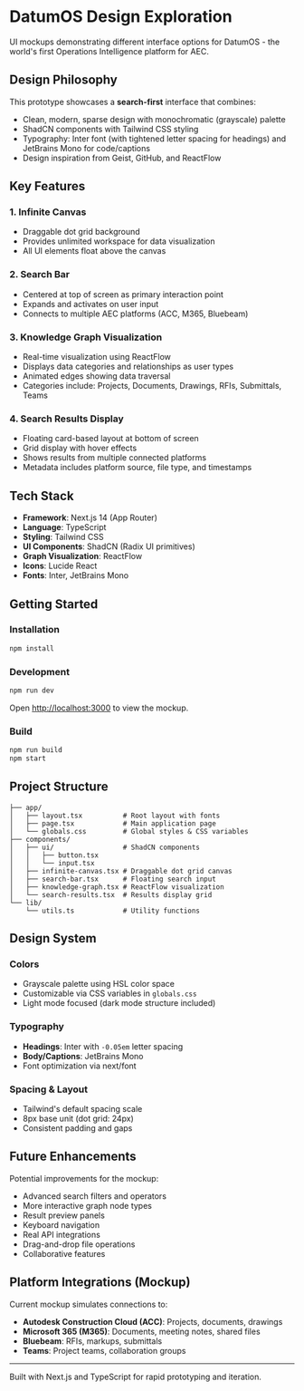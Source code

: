 # DatumOS Design Exploration

UI mockups demonstrating different interface options for DatumOS - the world's first Operations Intelligence platform for AEC.

## Design Philosophy

This prototype showcases a **search-first** interface that combines:
- Clean, modern, sparse design with monochromatic (grayscale) palette
- ShadCN components with Tailwind CSS styling
- Typography: Inter font (with tightened letter spacing for headings) and JetBrains Mono for code/captions
- Design inspiration from Geist, GitHub, and ReactFlow

## Key Features

### 1. Infinite Canvas
- Draggable dot grid background
- Provides unlimited workspace for data visualization
- All UI elements float above the canvas

### 2. Search Bar
- Centered at top of screen as primary interaction point
- Expands and activates on user input
- Connects to multiple AEC platforms (ACC, M365, Bluebeam)

### 3. Knowledge Graph Visualization
- Real-time visualization using ReactFlow
- Displays data categories and relationships as user types
- Animated edges showing data traversal
- Categories include: Projects, Documents, Drawings, RFIs, Submittals, Teams

### 4. Search Results Display
- Floating card-based layout at bottom of screen
- Grid display with hover effects
- Shows results from multiple connected platforms
- Metadata includes platform source, file type, and timestamps

## Tech Stack

- **Framework**: Next.js 14 (App Router)
- **Language**: TypeScript
- **Styling**: Tailwind CSS
- **UI Components**: ShadCN (Radix UI primitives)
- **Graph Visualization**: ReactFlow
- **Icons**: Lucide React
- **Fonts**: Inter, JetBrains Mono

## Getting Started

### Installation

```bash
npm install
```

### Development

```bash
npm run dev
```

Open [http://localhost:3000](http://localhost:3000) to view the mockup.

### Build

```bash
npm run build
npm start
```

## Project Structure

```
├── app/
│   ├── layout.tsx          # Root layout with fonts
│   ├── page.tsx            # Main application page
│   └── globals.css         # Global styles & CSS variables
├── components/
│   ├── ui/                 # ShadCN components
│   │   ├── button.tsx
│   │   └── input.tsx
│   ├── infinite-canvas.tsx # Draggable dot grid canvas
│   ├── search-bar.tsx      # Floating search input
│   ├── knowledge-graph.tsx # ReactFlow visualization
│   └── search-results.tsx  # Results display grid
└── lib/
    └── utils.ts            # Utility functions
```

## Design System

### Colors
- Grayscale palette using HSL color space
- Customizable via CSS variables in `globals.css`
- Light mode focused (dark mode structure included)

### Typography
- **Headings**: Inter with `-0.05em` letter spacing
- **Body/Captions**: JetBrains Mono
- Font optimization via next/font

### Spacing & Layout
- Tailwind's default spacing scale
- 8px base unit (dot grid: 24px)
- Consistent padding and gaps

## Future Enhancements

Potential improvements for the mockup:
- Advanced search filters and operators
- More interactive graph node types
- Result preview panels
- Keyboard navigation
- Real API integrations
- Drag-and-drop file operations
- Collaborative features

## Platform Integrations (Mockup)

Current mockup simulates connections to:
- **Autodesk Construction Cloud (ACC)**: Projects, documents, drawings
- **Microsoft 365 (M365)**: Documents, meeting notes, shared files
- **Bluebeam**: RFIs, markups, submittals
- **Teams**: Project teams, collaboration groups

---

Built with Next.js and TypeScript for rapid prototyping and iteration.
